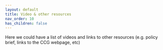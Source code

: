 ```yaml
---
layout: default
title: Video & other resources
nav_order: 10
has_children: false
---
```


Here we could have a list of videos and links to other resources (e.g. policy brief, links to the CCG webpage, etc)
